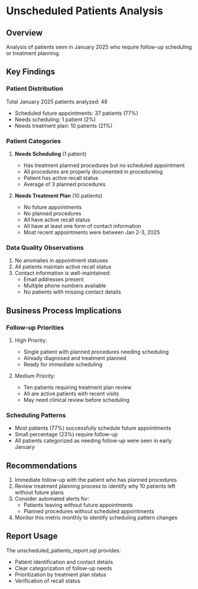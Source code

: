 # Unscheduled Patients Analysis

## Overview
Analysis of patients seen in January 2025 who require follow-up scheduling or treatment planning.

## Key Findings

### Patient Distribution
Total January 2025 patients analyzed: 48
- Scheduled future appointments: 37 patients (77%)
- Needs scheduling: 1 patient (2%)
- Needs treatment plan: 10 patients (21%)

### Patient Categories

1. **Needs Scheduling** (1 patient)
   - Has treatment planned procedures but no scheduled appointment
   - All procedures are properly documented in procedurelog
   - Patient has active recall status
   - Average of 3 planned procedures

2. **Needs Treatment Plan** (10 patients)
   - No future appointments
   - No planned procedures
   - All have active recall status
   - All have at least one form of contact information
   - Most recent appointments were between Jan 2-3, 2025

### Data Quality Observations
1. No anomalies in appointment statuses
2. All patients maintain active recall status
3. Contact information is well-maintained:
   - Email addresses present
   - Multiple phone numbers available
   - No patients with missing contact details

## Business Process Implications

### Follow-up Priorities
1. High Priority:
   - Single patient with planned procedures needing scheduling
   - Already diagnosed and treatment planned
   - Ready for immediate scheduling

2. Medium Priority:
   - Ten patients requiring treatment plan review
   - All are active patients with recent visits
   - May need clinical review before scheduling

### Scheduling Patterns
- Most patients (77%) successfully schedule future appointments
- Small percentage (23%) require follow-up
- All patients categorized as needing follow-up were seen in early January

## Recommendations
1. Immediate follow-up with the patient who has planned procedures
2. Review treatment planning process to identify why 10 patients left without future plans
3. Consider automated alerts for:
   - Patients leaving without future appointments
   - Planned procedures without scheduled appointments
4. Monitor this metric monthly to identify scheduling pattern changes

## Report Usage
The unscheduled_patients_report.sql provides:
- Patient identification and contact details
- Clear categorization of follow-up needs
- Prioritization by treatment plan status
- Verification of recall status 